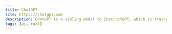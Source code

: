 ```yaml
---
title: ChatGPT
site: https://chatgpt.com
description: ChatGPT is a sibling model to InstructGPT⁠, which is trained to follow an instruction in a prompt and provide a detailed response.
tags: [ai, tool]
---
```

